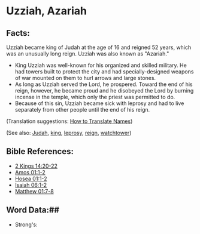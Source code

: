 # Uzziah, Azariah #

## Facts: ##

Uzziah became king of Judah at the age of 16 and reigned 52 years, which was an unusually long reign. Uzziah was also known as "Azariah."

* King Uzziah was well-known for his organized and skilled military. He had towers built to protect the city and had specially-designed weapons of war mounted on them to hurl arrows and large stones.
* As long as Uzziah served the Lord, he prospered. Toward the end of his reign, however, he became proud and he disobeyed the Lord by burning incense in the temple, which only the priest was permitted to do.
* Because of this sin, Uzziah became sick with leprosy and had to live separately from other people until the end of his reign.

(Translation suggestions: [How to Translate Names](rc://en/ta/man/translate/translate-names))

(See also: [Judah](../other/kingdomofjudah.md), [king](../other/king.md), [leprosy](../other/leprosy.md), [reign](../other/reign.md), [watchtower](../other/watchtower.md))

## Bible References: ##

* [2 Kings 14:20-22](rc://en/tn/help/2ki/14/20)
* [Amos 01:1-2](rc://en/tn/help/amo/01/01)
* [Hosea 01:1-2](rc://en/tn/help/hos/01/01)
* [Isaiah 06:1-2](rc://en/tn/help/isa/06/01)
* [Matthew 01:7-8](rc://en/tn/help/mat/01/07)

## Word Data:##

* Strong's: 

